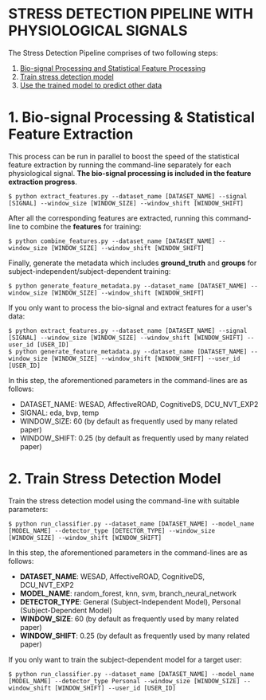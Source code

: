 # STRESS DETECTION PIPELINE WITH PHYSIOLOGICAL SIGNALS

The Stress Detection Pipeline comprises of two following steps:

1. [Bio-signal Processing and Statistical Feature Processing](#bio)
2. [Train stress detection model](#train)
3. [Use the trained model to predict other data](#infer)

# 1. Bio-signal Processing & Statistical Feature Extraction
This process can be run in parallel to boost the speed of the statistical feature extraction by running the command-line separately for each physiological signal. **The bio-signal processing is included in the feature extraction progress**. <a name="bio"></a>
```
$ python extract_features.py --dataset_name [DATASET_NAME] --signal [SIGNAL] --window_size [WINDOW_SIZE] --window_shift [WINDOW_SHIFT]
```
After all the corresponding features are extracted, running this command-line to combine the **features** for training:
```
$ python combine_features.py --dataset_name [DATASET_NAME] --window_size [WINDOW_SIZE] --window_shift [WINDOW_SHIFT]
```
Finally, generate the metadata which includes **ground_truth** and **groups** for subject-independent/subject-dependent training:
```
$ python generate_feature_metadata.py --dataset_name [DATASET_NAME] --window_size [WINDOW_SIZE] --window_shift [WINDOW_SHIFT]
```
If you only want to process the bio-signal and extract features for a user's data:
```
$ python extract_features.py --dataset_name [DATASET_NAME] --signal [SIGNAL] --window_size [WINDOW_SIZE] --window_shift [WINDOW_SHIFT] --user_id [USER_ID]
$ python generate_feature_metadata.py --dataset_name [DATASET_NAME] --window_size [WINDOW_SIZE] --window_shift [WINDOW_SHIFT] --user_id [USER_ID]
```
In this step, the aforementioned parameters in the command-lines are as follows:
- DATASET_NAME: WESAD, AffectiveROAD, CognitiveDS, DCU_NVT_EXP2
- SIGNAL: eda, bvp, temp
- WINDOW_SIZE: 60 (by default as frequently used by many related paper)
- WINDOW_SHIFT: 0.25 (by default as frequently used by many related paper)


# 2. Train Stress Detection Model <a name="train"></a> 
Train the stress detection model using the command-line with suitable parameters:
```
$ python run_classifier.py --dataset_name [DATASET_NAME] --model_name [MODEL_NAME] --detector_type [DETECTOR_TYPE] --window_size [WINDOW_SIZE] --window_shift [WINDOW_SHIFT]
```
In this step, the aforementioned parameters in the command-lines are as follows:
- **DATASET_NAME**: WESAD, AffectiveROAD, CognitiveDS, DCU_NVT_EXP2
- **MODEL_NAME**: random_forest, knn, svm, branch_neural_network
- **DETECTOR_TYPE**: General (Subject-Independent Model), Personal (Subject-Dependent Model)
- **WINDOW_SIZE**: 60 (by default as frequently used by many related paper)
- **WINDOW_SHIFT**: 0.25 (by default as frequently used by many related paper)

If you only want to train the subject-dependent model for a target user:
```
$ python run_classifier.py --dataset_name [DATASET_NAME] --model_name [MODEL_NAME] --detector_type Personal --window_size [WINDOW_SIZE] --window_shift [WINDOW_SHIFT] --user_id [USER_ID]
```